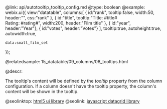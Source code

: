@link: api/autotooltip_tooltip_config.md
@type: boolean
@example:
webix.ui({
	view:"datatable",
	columns:[
		{ id:"rank",  tooltip:false, width:50, header:"", css:"rank" },
		{ id:"title", tooltip:"Title: #title#<br>Rating: #rating#", 
        	width:200, header:"Film title" },
		{ id:"year",	header:"Year"},
		{ id:"votes",	header:"Votes"}
	],
	tooltip:true,
	autoheight:true,
	autowidth:true,

	data:small_film_set
});	

@relatedsample:
15_datatable/09_columns/08_tooltips.html 

    
@descr:

The tooltip's content will be defined by the *tooltip* property from the column configuration.
If a column doesn't have the tooltip property, the column's content will be shown in the tooltip.



@seolinktop: [html5 ui library](https://webix.com)
@seolink: [javascript datagrid library](https://webix.com/widget/datatable/)